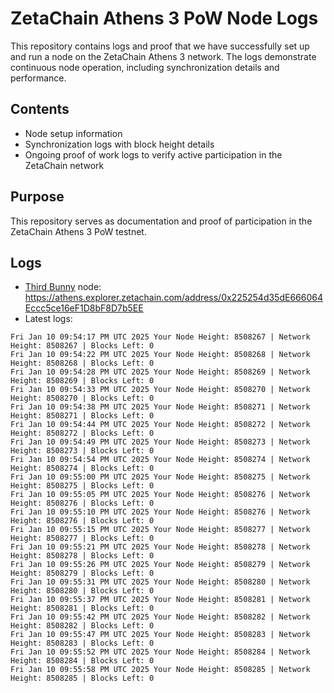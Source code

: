 # ZetaChain Athens 3 PoW Node Logs
This repository contains logs and proof that we have successfully set up and run a node on the ZetaChain Athens 3 network. The logs demonstrate continuous node operation, including synchronization details and performance.

## Contents
- Node setup information
- Synchronization logs with block height details
- Ongoing proof of work logs to verify active participation in the ZetaChain network

## Purpose
This repository serves as documentation and proof of participation in the ZetaChain Athens 3 PoW testnet.

## Logs

- [Third Bunny](https://thirdbunny.xyz/) node: https://athens.explorer.zetachain.com/address/0x225254d35dE666064Eccc5ce16eF1D8bF8D7b5EE
- Latest logs:
```
Fri Jan 10 09:54:17 PM UTC 2025 Your Node Height: 8508267 | Network Height: 8508267 | Blocks Left: 0
Fri Jan 10 09:54:22 PM UTC 2025 Your Node Height: 8508268 | Network Height: 8508268 | Blocks Left: 0
Fri Jan 10 09:54:28 PM UTC 2025 Your Node Height: 8508269 | Network Height: 8508269 | Blocks Left: 0
Fri Jan 10 09:54:33 PM UTC 2025 Your Node Height: 8508270 | Network Height: 8508270 | Blocks Left: 0
Fri Jan 10 09:54:38 PM UTC 2025 Your Node Height: 8508271 | Network Height: 8508271 | Blocks Left: 0
Fri Jan 10 09:54:44 PM UTC 2025 Your Node Height: 8508272 | Network Height: 8508272 | Blocks Left: 0
Fri Jan 10 09:54:49 PM UTC 2025 Your Node Height: 8508273 | Network Height: 8508273 | Blocks Left: 0
Fri Jan 10 09:54:54 PM UTC 2025 Your Node Height: 8508274 | Network Height: 8508274 | Blocks Left: 0
Fri Jan 10 09:55:00 PM UTC 2025 Your Node Height: 8508275 | Network Height: 8508275 | Blocks Left: 0
Fri Jan 10 09:55:05 PM UTC 2025 Your Node Height: 8508276 | Network Height: 8508276 | Blocks Left: 0
Fri Jan 10 09:55:10 PM UTC 2025 Your Node Height: 8508276 | Network Height: 8508276 | Blocks Left: 0
Fri Jan 10 09:55:15 PM UTC 2025 Your Node Height: 8508277 | Network Height: 8508277 | Blocks Left: 0
Fri Jan 10 09:55:21 PM UTC 2025 Your Node Height: 8508278 | Network Height: 8508278 | Blocks Left: 0
Fri Jan 10 09:55:26 PM UTC 2025 Your Node Height: 8508279 | Network Height: 8508279 | Blocks Left: 0
Fri Jan 10 09:55:31 PM UTC 2025 Your Node Height: 8508280 | Network Height: 8508280 | Blocks Left: 0
Fri Jan 10 09:55:37 PM UTC 2025 Your Node Height: 8508281 | Network Height: 8508281 | Blocks Left: 0
Fri Jan 10 09:55:42 PM UTC 2025 Your Node Height: 8508282 | Network Height: 8508282 | Blocks Left: 0
Fri Jan 10 09:55:47 PM UTC 2025 Your Node Height: 8508283 | Network Height: 8508283 | Blocks Left: 0
Fri Jan 10 09:55:52 PM UTC 2025 Your Node Height: 8508284 | Network Height: 8508284 | Blocks Left: 0
Fri Jan 10 09:55:58 PM UTC 2025 Your Node Height: 8508285 | Network Height: 8508285 | Blocks Left: 0
```
